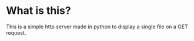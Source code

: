 # What is this?

This is a simple http server made in python to display a single file on a GET request.
